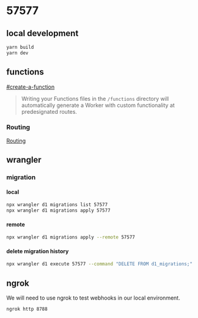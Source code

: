 # 57577

## local development

```bash
yarn build
yarn dev
```

## functions

[#create-a-function](https://developers.cloudflare.com/pages/functions/get-started/#create-a-function)

> Writing your Functions files in the `/functions` directory will automatically generate a Worker with custom functionality at predesignated routes.

### Routing

[Routing](https://developers.cloudflare.com/pages/functions/routing/)

## wrangler

### migration

#### local

```bash
npx wrangler d1 migrations list 57577
npx wrangler d1 migrations apply 57577
```

#### remote

```bash
npx wrangler d1 migrations apply --remote 57577
```

#### delete migration history

```bash
npx wrangler d1 execute 57577 --command "DELETE FROM d1_migrations;"
```

## ngrok

We will need to use ngrok to test webhooks in our local environment.

```bash
ngrok http 8788
```
